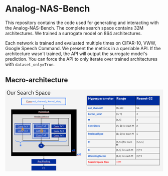 # Analog-NAS-Bench 
This repository contains the code used for generating and interacting with the Analog-NAS-Bench. 
The complete search space contains 32M architectures. 
We trained a surrogate model on 864 architectures. 

Each network is trained and evaluated multiple times on CIFAR-10, VWW, Google Speech Command.
We present the metrics in a queriable API. If the architecture wasn't trained, the API will output the surrogate model's prediction. 
You can force the API to only iterate over trained architectures with ```dataset_only=True```. 

## Macro-architecture 
![resnet-like architecture](./images/ss.PNG)


